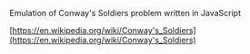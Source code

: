 Emulation of Conway's Soldiers problem written in JavaScript

[https://en.wikipedia.org/wiki/Conway's_Soldiers](https://en.wikipedia.org/wiki/Conway's_Soldiers)
